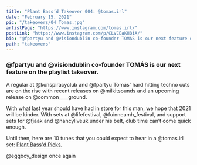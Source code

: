 ```yaml
---
title: "Plant Bass’d Takeover 004: @tomas.irl"
date: "February 15, 2021"
pic: "/takeovers/04_Tomas.jpg"
artistPage: "https://www.instagram.com/tomas.irl/"
postLink: "https://www.instagram.com/p/CLVCEaKH8iA/"
bio: "@fpartyu and @visiondublin co-founder TOMÁS is our next feature on the playlist takeover."
path: "takeovers"
---
```


### @fpartyu and @visiondublin co-founder TOMÁS is our next feature on the playlist takeover.

A regular at @konspiracyclub and @fpartyu Tomás' hard hitting techno cuts are on the rise with recent releases on @milkitsounds and an upcoming release on @common\_\_\_\_ground.

With what last year should have had in store for this man, we hope that 2021 will be kinder. With sets at @lifefestival, @fuinneamh_festival, and support sets for @fjaak and @nancyliveuk under his belt, club time can’t come quick enough.

Until then, here are 10 tunes that you could expect to hear in a @tomas.irl set: <a role="button" class="btn btn-dark" href="https://open.spotify.com/playlist/5skAgzUfGmZLwrOPNLnGVf">Plant Bass'd Picks.</a>

@eggboy_design once again
